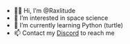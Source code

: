 - 👋🏻 Hi, I’m @Raxlitude
- 👀 I’m interested in space science
- 🌱 I’m currently learning Python (turtle)
- 📫 Contact my [Discord](https://dsc.bio/raxlitude) to reach me
